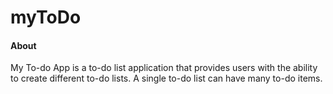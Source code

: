 # myToDo
#### About
My To-do App is a to-do list application that provides users with the ability to create different to-do lists. A single to-do list can have many to-do items. 
